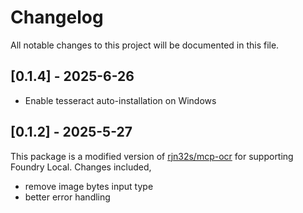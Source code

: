 # Changelog

All notable changes to this project will be documented in this file.

## [0.1.4] - 2025-6-26

- Enable tesseract auto-installation on Windows 

## [0.1.2] - 2025-5-27

This package is a modified version of [rjn32s/mcp-ocr](https://github.com/rjn32s/mcp-ocr) for supporting Foundry Local. Changes included, 
- remove image bytes input type
- better error handling 

